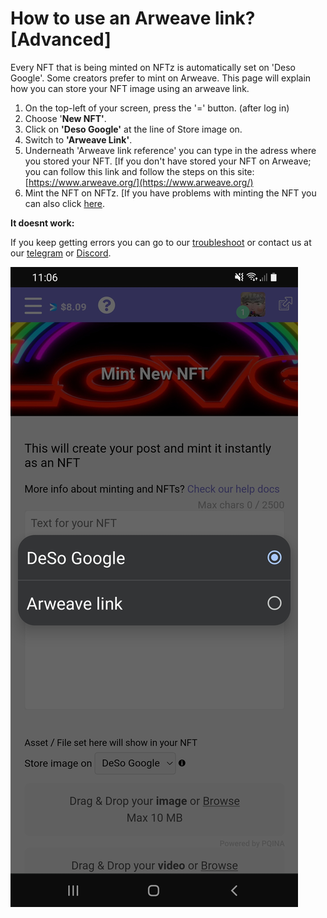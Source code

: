 # How to use an Arweave link? \[Advanced]

Every NFT that is being minted on NFTz is automatically set on 'Deso Google'. Some creators prefer to mint on Arweave.  This page will explain how you can store your NFT image using an arweave link.

1. On the top-left of your screen, press the '=' button. (after log in) &#x20;
2. Choose '**New NFT'**.
3. Click on **'Deso Google'** at the line of Store image on.
4. Switch to **'Arweave Link'**.
5. Underneath 'Arweave link reference' you can type in the adress where you stored your NFT.  \[If you don't have stored your NFT on Arweave; you can follow this link and follow the steps on this site: [https://www.arweave.org/](https://www.arweave.org/)
6. Mint the NFT on NFTz. \[If you have problems with minting the NFT you can also click [here](how-do-you-mint-sell-an-nft.md).



**It doesnt work:**

If you keep getting errors you can go to our [troubleshoot](troubleshoot.md) or contact us at our [telegram](https://t.me/+qdNeX8CYB\_swZTQx) or [Discord](https://discord.gg/jQ34WMMZce).&#x20;

![](../../.gitbook/assets/Arweave.jpg)

